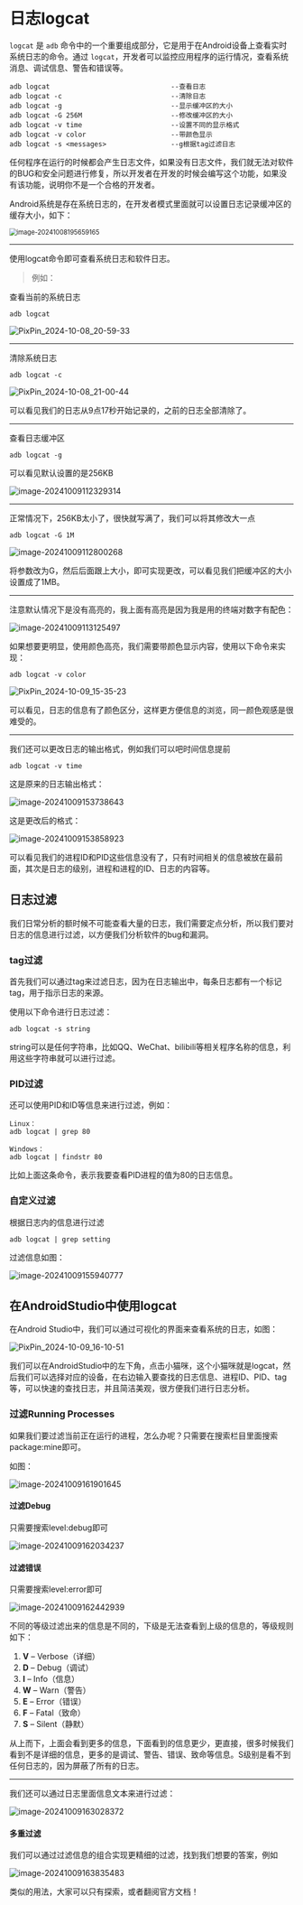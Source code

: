 # 日志logcat

`logcat` 是 `adb` 命令中的一个重要组成部分，它是用于在Android设备上查看实时系统日志的命令。通过 `logcat`，开发者可以监控应用程序的运行情况，查看系统消息、调试信息、警告和错误等。

```shell
adb logcat								--查看日志
adb logcat -c							--清除日志
adb logcat -g							--显示缓冲区的大小
adb logcat -G 256M						--修改缓冲区的大小
adb logcat -v time						--设置不同的显示格式
adb logcat -v color						--带颜色显示
adb logcat -s <messages>				--g根据tag过滤日志
```

任何程序在运行的时候都会产生日志文件，如果没有日志文件，我们就无法对软件的BUG和安全问题进行修复，所以开发者在开发的时候会编写这个功能，如果没有该功能，说明你不是一个合格的开发者。

Android系统是存在系统日志的，在开发者模式里面就可以设置日志记录缓冲区的缓存大小，如下：

<img src="./04-logcat%E6%97%A5%E5%BF%97.assets/image-20241008195659165.png" alt="image-20241008195659165" style="zoom: 80%;" />

---

使用logcat命令即可查看系统日志和软件日志。

> 例如：

查看当前的系统日志

```
adb logcat 
```

![PixPin_2024-10-08_20-59-33](./04-logcat%E6%97%A5%E5%BF%97.assets/PixPin_2024-10-08_20-59-33.gif)

---

清除系统日志

```shell
adb logcat -c
```

![PixPin_2024-10-08_21-00-44](./04-logcat%E6%97%A5%E5%BF%97.assets/PixPin_2024-10-08_21-00-44.gif)

可以看见我们的日志从9点17秒开始记录的，之前的日志全部清除了。

----

查看日志缓冲区

```
adb logcat -g
```

可以看见默认设置的是256KB

![image-20241009112329314](./04-logcat%E6%97%A5%E5%BF%97.assets/image-20241009112329314.png)

----

正常情况下，256KB太小了，很快就写满了，我们可以将其修改大一点

```
adb logcat -G 1M  
```

![image-20241009112800268](./04-logcat%E6%97%A5%E5%BF%97.assets/image-20241009112800268.png)

将参数改为G，然后后面跟上大小，即可实现更改，可以看见我们把缓冲区的大小设置成了1MB。

---

注意默认情况下是没有高亮的，我上面有高亮是因为我是用的终端对数字有配色：

![image-20241009113125497](./04-logcat%E6%97%A5%E5%BF%97.assets/image-20241009113125497.png)

如果想要更明显，使用颜色高亮，我们需要带颜色显示内容，使用以下命令来实现：

```
adb logcat -v color
```

![PixPin_2024-10-09_15-35-23](./04-logcat%E6%97%A5%E5%BF%97.assets/PixPin_2024-10-09_15-35-23.gif)

可以看见，日志的信息有了颜色区分，这样更方便信息的浏览，同一颜色观感是很难受的。

---

我们还可以更改日志的输出格式，例如我们可以吧时间信息提前

```
adb logcat -v time
```

这是原来的日志输出格式：

![image-20241009153738643](./04-logcat%E6%97%A5%E5%BF%97.assets/image-20241009153738643.png)

这是更改后的格式：

![image-20241009153858923](./04-logcat%E6%97%A5%E5%BF%97.assets/image-20241009153858923.png)

可以看见我们的进程ID和PID这些信息没有了，只有时间相关的信息被放在最前面，其次是日志的级别，进程和进程的ID、日志的内容等。



## 日志过滤

我们日常分析的额时候不可能查看大量的日志，我们需要定点分析，所以我们要对日志的信息进行过滤，以方便我们分析软件的bug和漏洞。

### tag过滤

首先我们可以通过tag来过滤日志，因为在日志输出中，每条日志都有一个标记tag，用于指示日志的来源。

使用以下命令进行日志过滤：

```
adb logcat -s string
```

string可以是任何字符串，比如QQ、WeChat、bilibili等相关程序名称的信息，利用这些字符串就可以进行过滤。



### PID过滤

还可以使用PID和ID等信息来进行过滤，例如：

```
Linux：
adb logcat | grep 80

Windows：
adb logcat | findstr 80
```

比如上面这条命令，表示我要查看PID进程的值为80的日志信息。



### 自定义过滤

根据日志内的信息进行过滤

```
adb logcat | grep setting
```

过滤信息如图：

![image-20241009155940777](./04-logcat%E6%97%A5%E5%BF%97.assets/image-20241009155940777.png)



## 在AndroidStudio中使用logcat

在Android Studio中，我们可以通过可视化的界面来查看系统的日志，如图：

![PixPin_2024-10-09_16-10-51](./04-logcat%E6%97%A5%E5%BF%97.assets/PixPin_2024-10-09_16-10-51.gif)

我们可以在AndroidStudio中的左下角，点击小猫咪，这个小猫咪就是logcat，然后我们可以选择对应的设备，在右边输入要查找的日志信息、进程ID、PID、tag等，可以快速的查找日志，并且简洁美观，很方便我们进行日志分析。



### 过滤Running Processes

如果我们要过滤当前正在运行的进程，怎么办呢？只需要在搜索栏目里面搜索package:mine即可。

如图：

![image-20241009161901645](./04-logcat%E6%97%A5%E5%BF%97.assets/image-20241009161901645.png)

#### 过滤Debug

只需要搜索level:debug即可

![image-20241009162034237](./04-logcat%E6%97%A5%E5%BF%97.assets/image-20241009162034237.png)

#### 过滤错误

只需要搜索level:error即可

![image-20241009162442939](./04-logcat%E6%97%A5%E5%BF%97.assets/image-20241009162442939.png)

不同的等级过滤出来的信息是不同的，下级是无法查看到上级的信息的，等级规则如下：

1. **V** – Verbose（详细）
2. **D** – Debug（调试）
3. **I** – Info（信息）
4. **W** – Warn（警告）
5. **E** – Error（错误）
6. **F** – Fatal（致命）
7. **S** – Silent（静默）

从上而下，上面会看到更多的信息，下面看到的信息更少，更直接，很多时候我们看到不是详细的信息，更多的是调试、警告、错误、致命等信息。S级别是看不到任何日志的，因为屏蔽了所有的日志。

----

我们还可以通过日志里面信息文本来进行过滤：

![image-20241009163028372](./04-logcat%E6%97%A5%E5%BF%97.assets/image-20241009163028372.png)

#### 多重过滤

我们可以通过过滤信息的组合实现更精细的过滤，找到我们想要的答案，例如

![image-20241009163835483](./04-logcat%E6%97%A5%E5%BF%97.assets/image-20241009163835483.png)

类似的用法，大家可以只有探索，或者翻阅官方文档！



